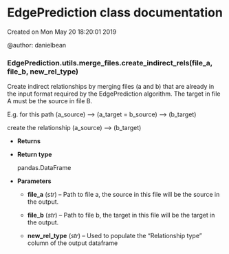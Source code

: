 # EdgePrediction class documentation

Created on Mon May 20 18:20:01 2019

@author: danielbean


### EdgePrediction.utils.merge_files.create_indirect_rels(file_a, file_b, new_rel_type)
Create indirect relationships by merging files (a and b) that are already in the input
format required by the EdgePrediction algorithm. The target in file A must be the
source in file B.

E.g. for this path
(a_source) –> (a_target = b_source) –> (b_target)

create the relationship
(a_source) –> (b_target)


* **Returns**

    


* **Return type**

    pandas.DataFrame



* **Parameters**

    
    * **file_a** (*str*) – Path to file a, the source in this file will be the source in the output.


    * **file_b** (*str*) – Path to file b, the target in this file will be the target in the output.


    * **new_rel_type** (*str*) – Used to populate the “Relationship type” column of the output dataframe
